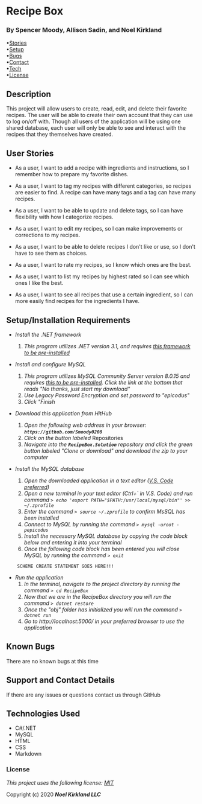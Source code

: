 # Recipe Box

### By Spencer Moody, Allison Sadin, and Noel Kirkland

•[Stories](#1)<br>
•[Setup](#2)<br>
•[Bugs](#3)<br>
•[Contact](#4)<br>
•[Tech](#5)<br>
•[License](#6)

## Description

This project will allow users to create, read, edit, and delete their favorite recipes. The user will be able to create their own account that they can use to log on/off with. Though all users of the application will be using one shared database, each user will only be able to see and interact with the recipes that they themselves have created.

## User Stories <a name="1"></a>

* As a user, I want to add a recipe with ingredients and instructions, so I remember how to prepare my favorite dishes.

* As a user, I want to tag my recipes with different categories, so recipes are easier to find. A recipe can have many tags and a tag can have many recipes.

* As a user, I want to be able to update and delete tags, so I can have flexibility with how I categorize recipes.

* As a user, I want to edit my recipes, so I can make improvements or corrections to my recipes.

* As a user, I want to be able to delete recipes I don't like or use, so I don't have to see them as choices.

* As a user, I want to rate my recipes, so I know which ones are the best.

* As a user, I want to list my recipes by highest rated so I can see which ones I like the best.

* As a user, I want to see all recipes that use a certain ingredient, so I can more easily find recipes for the ingredients I have.

## Setup/Installation Requirements <a name="2"></a>

* _Install the .NET framework_
  1. _This program utilizes .NET version 3.1, and requires [this framework to be pre-installed](https://dotnet.microsoft.com/download/dotnet-core/3.1)_

* _Install and configure MySQL_
  1. _This program utilizes MySQL Community Server version 8.0.15 and requires [this to be pre-installed](https://dev.mysql.com/downloads/file/?id=484914). Click the link at the bottom that reads "No thanks, just start my download"_
  2. _Use Legacy Password Encryption and set password to "epicodus"_
  3. _Click "Finish_

* _Download this application from HitHub_
  1. _Open the following web address in your browser: **`https://github.com/Smoody0208`**_
  2. _Click on the button labeled_ Repositories
  3. _Navigate into the **`RecipeBox.Solution`** repository and click the green button labeled "Clone or download" and download the zip to your computer_

* _Install the MySQL database_
  1. _Open the downloaded application in a text editor ([V.S. Code preferred](https://code.visualstudio.com/))_
  2. _Open a new terminal in your text editor (Ctrl+\` in V.S. Code) and run command `> echo 'export PATH="$PATH:/usr/local/mysql/bin"' >> ~/.zprofile`_
  3. _Enter the command `> source ~/.zprofile` to confirm MsSQL has been installed_
  4. _Connect to MySQL by running the command `> mysql -uroot -pepicodus`_
  5. _Install the necessary MySQL database by copying the code block below and entering it into your terminal_
  6. _Once the following code block has been entered you will close MySQL by running the command `> exit`_

```
    SCHEME CREATE STATEMENT GOES HERE!!!
```

* _Run the application_
  1. _In the terminal, navigate to the project directory by running the command `> cd RecipeBox`_
  2. _Now that we are in the RecipeBox directory you will run the command `> dotnet restore`_
  3. _Once the "obj" folder has initialized you will run the command `> dotnet run`_
  4. _Go to http://localhost:5000/ in your preferred browser to use the application_


## Known Bugs <a name="2"></a>

There are no known bugs at this time

## Support and Contact Details <a name="3"></a>

If there are any issues or questions contact us through GitHub

## Technologies Used <a name="4"></a>

*  C#/.NET
*  MySQL
*  HTML
*  CSS
*  Markdown


### License <a name="5"></a>

*This project uses the following license: [MIT](https://opensource.org/licenses/MIT)*

Copyright (c) 2020 **_Noel Kirkland LLC_**